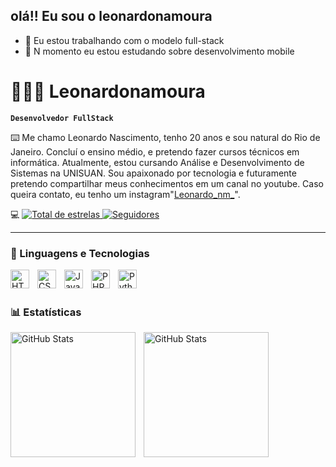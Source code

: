 ## olá!! Eu sou o leonardonamoura



- 🔭 Eu estou trabalhando com o modelo full-stack
- 🌱 N momento eu estou estudando sobre desenvolvimento mobile

# 👨🏻‍💻 Leonardonamoura

**`Desenvolvedor FullStack`**

⌨️ Me chamo Leonardo Nascimento, tenho 20 anos e sou natural do Rio de Janeiro. Concluí o ensino médio, e pretendo fazer cursos técnicos em informática. Atualmente, estou cursando Análise e Desenvolvimento de Sistemas na UNISUAN. Sou apaixonado por tecnologia e futuramente pretendo compartilhar meus conhecimentos em um canal no youtube. Caso queira contato, eu tenho um instagram"[Leonardo_nm_](https://www.instagram.com/_leonardo_nm/)".

<p align="left">
   💻 
    <a href="https://github.com/Larissakich?tab=repositories&sort=stargazers">
        <img 
            alt="Total de estrelas" 
            title="Total de estrelas GitHub" 
            src="https://custom-icon-badges.demolab.com/github/stars/leonardonamoura?color=55960c&style=for-the-badge&labelColor=488207&logo=star&label=estrelas"
        />
    </a>
    <a href="https://github.com/leonardonamoura">
        <img 
            alt="Seguidores" 
            title="Me siga no GitHub" 
            src="https://custom-icon-badges.demolab.com/github/followers/leonardonamoura?color=236ad3&labelColor=1155ba&style=for-the-badge&logo=github&label=Seguidores&logoColor=white"
        />
    </a>
</p>

---

### 🤖 Linguagens e Tecnologias

<img 
    align="left" 
    alt="HTML"
    title="HTML" 
    width="30px" 
    style="padding-right: 10px;" 
    src="https://cdn.jsdelivr.net/gh/devicons/devicon@latest/icons/html5/html5-original.svg" 
/>
<img 
    align="left" 
    alt="CSS" 
    title="CSS"
    width="30px" 
    style="padding-right: 10px;" 
    src="https://cdn.jsdelivr.net/gh/devicons/devicon@latest/icons/css3/css3-original.svg" 
/>
<img 
    align="left" 
    alt="JavaScript" 
    title="JavaScript"
    width="30px" 
    style="padding-right: 10px;" 
    src="https://cdn.jsdelivr.net/gh/devicons/devicon@latest/icons/javascript/javascript-original.svg" 
/>
<img 
    align="left" 
    alt="PHP" 
    title="PHP"
    width="30px" 
    style="padding-right: 10px;" 
    src="https://cdn.jsdelivr.net/gh/devicons/devicon@latest/icons/php/php-original.svg" 
/>
<img 
    align="left" 
    alt="Python" 
    title="Python"
    width="30px" 
    style="padding-right: 10px;" 
    src="https://cdn.jsdelivr.net/gh/devicons/devicon@latest/icons/python/python-original.svg" 
/>

<br/>
<br/>

### 📊 Estatísticas

<p>
  <img 
    align="left" 
    alt="GitHub Stats" 
    height="200" 
    style="padding-right: 10px;" 
    src="https://github-readme-stats.vercel.app/api?username=Leonardonamoura&show_icons=true&theme=tokyonight&include_all_commits=true&locale=pt-br" 
  />

<img 
      align="left" 
      alt="GitHub Stats" 
      height="200" 
      src="https://github-readme-stats.vercel.app/api/top-langs/?username=Leonardonamoura&theme=tokyonight&layout=compact&custom_title=Tecnologias&langs_count=9" 
  />

</p>

